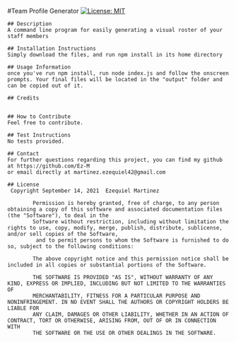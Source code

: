 #Team Profile Generator                      [![License: MIT](https://img.shields.io/badge/License-MIT-yellow.svg)](https://opensource.org/licenses/MIT)

    ## Description
    A command line program for easily generating a visual roster of your staff members
    
    ## Installation Instructions
    Simply download the files, and run npm install in its home directory
    
    ## Usage Information
    once you've run npm install, run node index.js and follow the onscreen prompts. Your final files will be located in the "output" folder and can be copied out of it. 

    ## Credits
    
    
    ## How to Contribute
    Feel free to contribute.
    
    ## Test Instructions
    No tests provided.

    ## Contact
    For further questions regarding this project, you can find my github at https://github.com/Ez-M 
    or email directly at martinez.ezequiel42@gmail.com

    ## License
     Copyright September 14, 2021  Ezequiel Martinez

            Permission is hereby granted, free of charge, to any person obtaining a copy of this software and associated documentation files (the "Software"), to deal in the 
            Software without restriction, including without limitation the rights to use, copy, modify, merge, publish, distribute, sublicense, and/or sell copies of the Software,
             and to permit persons to whom the Software is furnished to do so, subject to the following conditions:
            
            The above copyright notice and this permission notice shall be included in all copies or substantial portions of the Software.
            
            THE SOFTWARE IS PROVIDED "AS IS", WITHOUT WARRANTY OF ANY KIND, EXPRESS OR IMPLIED, INCLUDING BUT NOT LIMITED TO THE WARRANTIES OF 
            MERCHANTABILITY, FITNESS FOR A PARTICULAR PURPOSE AND NONINFRINGEMENT. IN NO EVENT SHALL THE AUTHORS OR COPYRIGHT HOLDERS BE LIABLE FOR
            ANY CLAIM, DAMAGES OR OTHER LIABILITY, WHETHER IN AN ACTION OF CONTRACT, TORT OR OTHERWISE, ARISING FROM, OUT OF OR IN CONNECTION WITH
            THE SOFTWARE OR THE USE OR OTHER DEALINGS IN THE SOFTWARE. 